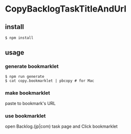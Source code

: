 # CopyBacklogTaskTitleAndUrl

## install
`$ npm install`

## usage
### generate bookmarklet
```
$ npm run generate
$ cat copy.bookmarklet | pbcopy # for Mac
```

### make bookmarklet
paste to bookmark's URL

### use bookmarklet
open Backlog.(jp|com) task page and Click bookmarklet
